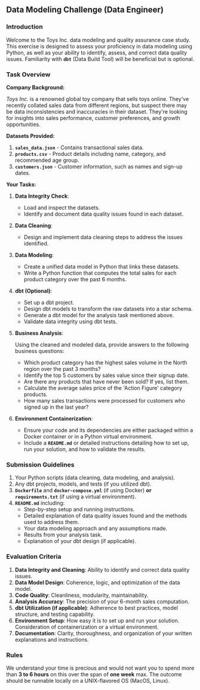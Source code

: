 ## **Data Modeling Challenge (Data Engineer)**

### **Introduction**

Welcome to the Toys Inc. data modeling and quality assurance case study. This exercise is designed to assess your proficiency in data modeling using Python, as well as your ability to identify, assess, and correct data quality issues. Familiarity with **`dbt`** (Data Build Tool) will be beneficial but is optional.

### **Task Overview**

**Company Background:**

*Toys Inc.* is a renowned global toy company that sells toys online. They've recently collated sales data from different regions, but suspect there may be data inconsistencies and inaccuracies in their dataset. They're looking for insights into sales performance, customer preferences, and growth opportunities.

**Datasets Provided:**

1. **`sales_data.json`** - Contains transactional sales data.
2. **`products.csv`** - Product details including name, category, and recommended age group.
3. **`customers.json`** - Customer information, such as names and sign-up dates.

**Your Tasks:**

1. **Data Integrity Check**:
    - Load and inspect the datasets.
    - Identify and document data quality issues found in each dataset.
2. **Data Cleaning**:
    - Design and implement data cleaning steps to address the issues identified.
3. **Data Modeling**:
    - Create a unified data model in Python that links these datasets.
    - Write a Python function that computes the total sales for each product category over the past 6 months.
4. **dbt (Optional)**:
    - Set up a dbt project.
    - Design dbt models to transform the raw datasets into a star schema.
    - Generate a dbt model for the analysis task mentioned above.
    - Validate data integrity using dbt tests.
5. **Business Analysis**:
    
    Using the cleaned and modeled data, provide answers to the following business questions:
    
    - Which product category has the highest sales volume in the North region over the past 3 months?
    - Identify the top 5 customers by sales value since their signup date.
    - Are there any products that have never been sold? If yes, list them.
    - Calculate the average sales price of the 'Action Figure' category products.
    - How many sales transactions were processed for customers who signed up in the last year?
6. **Environment Containerization**:
    - Ensure your code and its dependencies are either packaged within a Docker container or in a Python virtual environment.
    - Include a **`README.md`** or detailed instructions detailing how to set up, run your solution, and how to validate the results.

### **Submission Guidelines**

1. Your Python scripts (data cleaning, data modeling, and analysis).
2. Any dbt projects, models, and tests (if you utilized dbt).
3. **`Dockerfile`** and **`docker-compose.yml`** (if using Docker) **or** **`requirements.txt`** (if using a virtual environment).
4. **`README.md`** including:
    - Step-by-step setup and running instructions.
    - Detailed explanation of data quality issues found and the methods used to address them.
    - Your data modeling approach and any assumptions made.
    - Results from your analysis task.
    - Explanation of your dbt design (if applicable).

### **Evaluation Criteria**

1. **Data Integrity and Cleaning**: Ability to identify and correct data quality issues.
2. **Data Model Design**: Coherence, logic, and optimization of the data model.
3. **Code Quality**: Cleanliness, modularity, maintainability.
4. **Analysis Accuracy**: The precision of your 6-month sales computation.
5. **dbt Utilization (if applicable)**: Adherence to best practices, model structure, and testing capability.
6. **Environment Setup**: How easy it is to set up and run your solution. Consideration of containerization or a virtual environment.
7. **Documentation**: Clarity, thoroughness, and organization of your written explanations and instructions.

### **Rules**
We understand your time is precious and would not want you to spend more than **3 to 6 hours** on 
this over the span of **one week** max. The outcome should be runnable locally on a UNIX-flavored 
OS (MacOS, Linux).